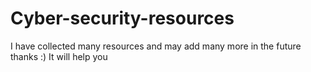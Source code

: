 # Cyber-security-resources
I have collected many resources and may add many more in the future thanks :)
It will help you 
